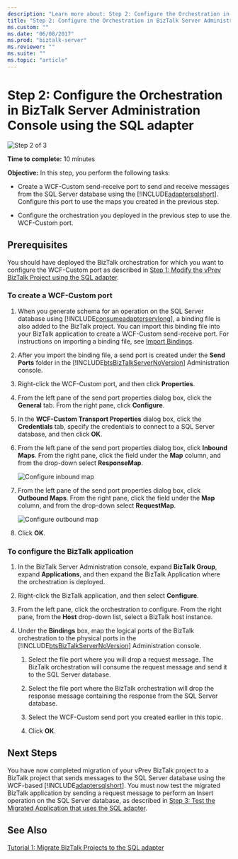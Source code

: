 ```yaml
---
description: "Learn more about: Step 2: Configure the Orchestration in BizTalk Server Administration Console using the SQL adapter"
title: "Step 2: Configure the Orchestration in BizTalk Server Administration Console using the SQL adapter"
ms.custom: ""
ms.date: "06/08/2017"
ms.prod: "biztalk-server"
ms.reviewer: ""
ms.suite: ""
ms.topic: "article"
---
```

# Step 2: Configure the Orchestration in BizTalk Server Administration Console using the SQL adapter
![Step 2 of 3](../../adapters-and-accelerators/adapter-oracle-database/media/step-2of3.gif "Step_2of3")  
  
 **Time to complete:** 10 minutes  
  
 **Objective:** In this step, you perform the following tasks:  
  
- Create a WCF-Custom send-receive port to send and receive messages from the SQL Server database using the [!INCLUDE[adaptersqlshort](../../includes/adaptersqlshort-md.md)]. Configure this port to use the maps you created in the previous step.  
  
- Configure the orchestration you deployed in the previous step to use the WCF-Custom port.  
  
## Prerequisites  
 You should have deployed the BizTalk orchestration for which you want to configure the WCF-Custom port as described in [Step 1: Modify the vPrev BizTalk Project using the SQL adapter](../../adapters-and-accelerators/adapter-sql/step-1-modify-the-vprev-biztalk-project-using-the-sql-adapter.md).  
  
### To create a WCF-Custom port  
  
1. When you generate schema for an operation on the SQL Server database using [!INCLUDE[consumeadapterservlong](../../includes/consumeadapterservlong-md.md)], a binding file is also added to the BizTalk project. You can import this binding file into your BizTalk application to create a WCF-Custom send-receive port. For instructions on importing a binding file, see [Import Bindings](../../core/importing-bindings2.md).  
  
2. After you import the binding file, a send port is created under the **Send Ports** folder in the [!INCLUDE[btsBizTalkServerNoVersion](../../includes/btsbiztalkservernoversion-md.md)] Administration console.  
  
3. Right-click the WCF-Custom port, and then click **Properties**.  
  
4. From the left pane of the send port properties dialog box, click the **General** tab. From the right pane, click **Configure**.  
  
5. In the **WCF-Custom Transport Properties** dialog box, click the **Credentials** tab, specify the credentials to connect to a SQL Server database, and then click **OK**.  
  
6. From the left pane of the send port properties dialog box, click **Inbound Maps**. From the right pane, click the field under the **Map** column, and from the drop-down select **ResponseMap**.  
  
    ![Configure inbound map](../../adapters-and-accelerators/adapter-sql/media/21e5a23c-7319-4324-8f09-52118ebeeea9.gif "21e5a23c-7319-4324-8f09-52118ebeeea9")  
  
7. From the left pane of the send port properties dialog box, click **Outbound Maps**. From the right pane, click the field under the **Map** column, and from the drop-down select **RequestMap**.  
  
    ![Configure outbound map](../../adapters-and-accelerators/adapter-sql/media/5b54e09b-8784-4df6-a279-e8aed813114e.gif "5b54e09b-8784-4df6-a279-e8aed813114e")  
  
8. Click **OK**.  
  
### To configure the BizTalk application  
  
1. In the BizTalk Server Administration console, expand **BizTalk Group**, expand **Applications**, and then expand the BizTalk Application where the orchestration is deployed.  
  
2. Right-click the BizTalk application, and then select **Configure**.  
  
3. From the left pane, click the orchestration to configure. From the right pane, from the **Host** drop-down list, select a BizTalk host instance.  
  
4. Under the **Bindings** box, map the logical ports of the BizTalk orchestration to the physical ports in the [!INCLUDE[btsBizTalkServerNoVersion](../../includes/btsbiztalkservernoversion-md.md)] Administration console.  
  
   1.  Select the file port where you will drop a request message. The BizTalk orchestration will consume the request message and send it to the SQL Server database.  
  
   2.  Select the file port where the BizTalk orchestration will drop the response message containing the response from the SQL Server database.  
  
   3.  Select the WCF-Custom send port you created earlier in this topic.  
  
   4.  Click **OK**.  
  
## Next Steps  
 You have now completed migration of your vPrev BizTalk project to a BizTalk project that sends messages to the SQL Server database using the WCF-based [!INCLUDE[adaptersqlshort](../../includes/adaptersqlshort-md.md)]. You must now test the migrated BizTalk application by sending a request message to perform an Insert operation on the SQL Server database, as described in [Step 3: Test the Migrated Application that uses the SQL adapter](../../adapters-and-accelerators/adapter-sql/step-3-test-the-migrated-application-that-uses-the-sql-adapter.md).  
  
## See Also  
 [Tutorial 1: Migrate BizTalk Projects to the SQL adapter](../../adapters-and-accelerators/adapter-sql/tutorial-1-migrate-biztalk-projects-to-the-sql-adapter.md)
